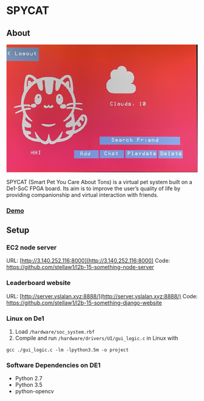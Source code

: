# SPYCAT

## About
![img](https://github.com/stellaw1/cpen391-spycat/blob/main/Docs/spycat.png?raw=true)

SPYCAT (Smart Pet You Care About Tons) is a virtual pet system built on a De1-SoC FPGA board. Its aim is to improve the user’s quality of life by providing companionship and virtual interaction with friends. 

### [Demo](https://youtu.be/jjGQYYytCDU)
## Setup
### EC2 node server
URL: [http://3.140.252.116:8000](http://3.140.252.116:8000)
Code: https://github.com/stellaw1/l2b-15-something-node-server

### Leaderboard website
URL: [http://server.yslalan.xyz:8888/](http://server.yslalan.xyz:8888/)
Code: https://github.com/stellaw1/l2b-15-something-django-website

### Linux on De1
1. Load `/hardware/soc_system.rbf`
2. Compile and run `/hardware/drivers/UI/gui_logic.c` in Linux with
```
gcc ./gui_logic.c -lm -lpython3.5m -o project
```
### Software Dependencies on DE1
 - Python 2.7
 - Python 3.5
 - python-opencv
